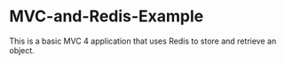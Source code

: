 MVC-and-Redis-Example
=====================

This is a basic MVC 4 application that uses Redis to store and retrieve an object.
